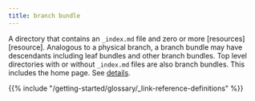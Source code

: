 ```yaml
---
title: branch bundle
---
```


A directory that contains an `_index.md` file and zero or more [resources][resource]. Analogous to a physical branch, a branch bundle may have descendants including leaf bundles and other branch bundles. Top level directories with or without `_index.md` files are also branch bundles. This includes the home page. See&nbsp;[details](/content-management/page-bundles/).

{{% include "/getting-started/glossary/_link-reference-definitions" %}}
